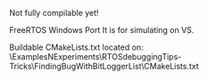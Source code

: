 Not fully compilable yet!

FreeRTOS Windows Port
It is for simulating on VS.

Buildable CMakeLists.txt located on:
\ExamplesNExperiments\RTOSdebuggingTips-Tricks\FindingBugWithBitLoggerList\CMakeLists.txt